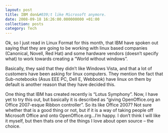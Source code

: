 ```yaml
---
layout: post
title: IBM don&#039;t like Microsoft anymore.
date: 2008-09-18 16:26:00.000000000 +01:00
collection: posts
category: Tech
---
```


Ok, so I just read in Linux Format for this month, that IBM have spoken out saying that they are going to be working with linux based companies (Canonical, Novell, Red Hat) and some hardware vendors (doesn’t specify what) to work towards creating a “World without windows”.

Basically, they said that they didn’t like Windows Vista, and that a lot of customers have been asking for linux computers. They mention the fact that Sub-notebooks (Asus EEE PC, Dell E, Webbook) have linux on them by default is another reason that they have decided this.

One thing that IBM has created recently is “Lotus Symphony”. Now, I have yet to try this out, but basically it is described as “giving OpenOffice.org an Office 2007-esque Ribbon controller”. So its like Office 2007? Not sure whether that is a good thing or not, but if it is a way of taking people off Microsoft Office and onto OpenOffice.org…I’m happy. I don’t think I will like it myself, but then thats one of the things I love about open source – the choice.
